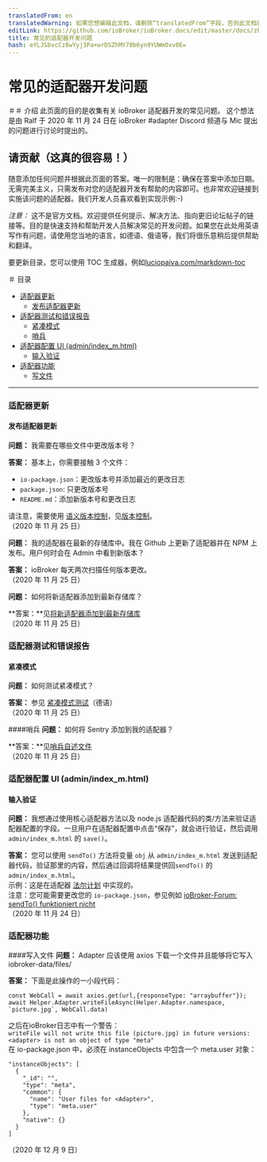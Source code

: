 ```yaml
---
translatedFrom: en
translatedWarning: 如果您想编辑此文档，请删除“translatedFrom”字段，否则此文档将再次自动翻译
editLink: https://github.com/ioBroker/ioBroker.docs/edit/master/docs/zh-cn/dev/adapter-dev-faq.md
title: 常见的适配器开发问题
hash: eYLJSbvcCz8wYyj3Pa+wrDSZhMY78b6yn9YUWmOxv0E=
---
```

# 常见的适配器开发问题
＃＃ 介绍
此页面的目的是收集有关 ioBroker 适配器开发的常见问题。
这个想法是由 Ralf 于 2020 年 11 月 24 日在 ioBroker #adapter Discord 频道与 Mic 提出的问题进行讨论时提出的。

## 请贡献（这真的很容易！）
随意添加任何问题并根据此页面的答案。唯一的限制是：确保在答案中添加日期。无需完美主义，只需发布对您的适配器开发有帮助的内容即可。也非常欢迎链接到实施该问题的适配器。我们开发人员喜欢看到实现示例:-)

*注意：* 这不是官方文档。欢迎提供任何提示、解决方法、指向更旧论坛帖子的链接等。目的是快速支持和帮助开发人员解决常见的开发问题。如果您在此处用英语写作有问题，请使用您当地的语言，如德语、俄语等，我们将很乐意稍后提供帮助和翻译。

要更新目录，您可以使用 TOC 生成器，例如[luciopaiva.com/markdown-toc](https://luciopaiva.com/markdown-toc/)

＃ 目录
- [适配器更新](#adapter-updates)
  - [发布适配器更新](#publishing-adapter-updates)
- [适配器测试和错误报告](#adapter-testing-and-error-reporting)
  - [紧凑模式](#compact-mode)
  - [哨兵](#哨兵)
- [适配器配置 UI (admin/index_m.html)](#adapter-configuration-ui-adminindexmhtml)
  - [输入验证](#input-validation)
- [适配器功能](#adapter-functions)
  - [写文件](#writing-files)

---

### 适配器更新
#### 发布适配器更新
**问题：** 我需要在哪些文件中更改版本号？

**答案：** 基本上，你需要接触 3 个文件：

 * `io-package.json`：更改版本号并添加最近的更改日志
 * `package.json`: 只更改版本号
 * `README.md`：添加新版本号和更改日志

请注意，需要使用 [语义版本控制](https://semver.org/)，见[版本控制](https://github.com/ioBroker/ioBroker.docs/blob/master/docs/en/dev/adapterdev.md#versioning)。<br> （2020 年 11 月 25 日）

**问题：** 我的适配器在最新的存储库中。我在 Github 上更新了适配器并在 NPM 上发布。用户何时会在 Admin 中看到新版本？

**答案：** ioBroker 每天两次扫描任何版本更改。<br> （2020 年 11 月 25 日）

**问题：** 如何将新适配器添加到最新存储库？

**答案：**见[将新适配器添加到最新存储库](https://github.com/ioBroker/ioBroker.repositories#add-a-new-adapter-to-the-latest-repository)<br> （2020 年 11 月 25 日）

### 适配器测试和错误报告
#### 紧凑模式
**问题：** 如何测试紧凑模式？

**答案：** 参见 [紧凑模式测试](https://forum.iobroker.net/topic/32789/anleitung-f%C3%BCr-adapter-entwickler-compact-mode-testen)（德语）<br> （2020 年 11 月 25 日）

####哨兵
**问题：** 如何将 Sentry 添加到我的适配器？

**答案：**见[哨兵自述文件](https://github.com/ioBroker/plugin-sentry#readme)<br> （2020 年 11 月 25 日）

### 适配器配置 UI (admin/index_m.html)
#### 输入验证
**问题：** 我想通过使用核心适配器方法以及 node.js 适配器代码的类/方法来验证适配器配置的字段。一旦用户在适配器配置中点击“保存”，就会进行验证，然后调用 `admin/index_m.html` 的 `save()`。

**答案：** 您可以使用 `sendTo()` 方法将变量 `obj` 从 `admin/index_m.html` 发送到适配器代码，验证那里的内容，然后通过回调将结果提供回`sendTo()` 的 `admin/index_m.html`。<br>示例：这是在适配器 [法尔计划](https://github.com/gaudes/ioBroker.fahrplan) 中实现的。<br>注意：您可能需要更改您的 `io-package.json`，参见例如 [ioBroker-Forum: sendTo() funktioniert nicht](https://forum.iobroker.net/topic/5205/gel%C3%B6st-sendto-in-eigenem-adapter-funktioniert-nicht/)<br> （2020 年 11 月 24 日）

### 适配器功能
####写入文件
**问题：** Adapter 应该使用 axios 下载一个文件并且能够将它写入 iobroker-data/files/<adapter>

**答案：** 下面是此操作的一小段代码：

```
const WebCall = await axios.get(url,{responseType: "arraybuffer"});
await Helper.Adapter.writeFileAsync(Helper.Adapter.namespace, `picture.jpg`, WebCall.data)
```

之后在ioBroker日志中有一个警告：<br> `writeFile will not write this file (picture.jpg) in future versions: <adapter> is not an object of type "meta"`<br>在 io-package.json 中，必须在 instanceObjects 中包含一个 meta.user 对象：<br>

```
"instanceObjects": [
  {
    "_id": "",
    "type": "meta",
    "common": {
      "name": "User files for <Adapter>",
      "type": "meta.user"
    },
    "native": {}
  }
]
```

（2020 年 12 月 9 日）
